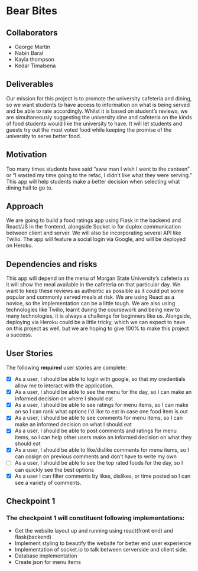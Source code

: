 # Bear Bites

## Collaborators
* George Martin
* Nabin Baral
* Kayla thompson
* Kedar Timalsena

## Deliverables
Our mission for this project is to promote the university cafeteria and dining, so we want students to have access to information on what is being served and be able to rate accordingly. Whilst  it is based on student’s reviews, we are simultaneously suggesting the university dine and cafeteria on the kinds of food students would like the university to have. It will let students and guests try out the most voted food while keeping the promise of the university to serve better food.

## Motivation
Too many times students have said “aww man I wish I went to the canteen” or “I wasted my time going to the refac, I didn’t like what they were serving.” This app will help students make a better decision when selecting what dining hall to go to. 

## Approach
We are going to  build a food ratings app using Flask in the backend and React/JS in the frontend, alongside Socket.io for duplex communication between client and server. We will also be incorporating several API like Twilio. The app will feature a social login via Google, and will be deployed on Heroku. 

## Dependencies and risks
This app will depend on the menu of Morgan State University’s cafeteria as it will show the meal available in the cafeteria on that particular day. We want to keep these reviews as authentic as possible as it could put some  popular and commonly served meals at risk. We are using React as a novice, so the implementation can be a little tough. We are also using technologies like Twilio, learnt during the coursework and being new to many technologies, it is always a challenge for beginners like us. Alongside, deploying via Heroku could be a little tricky, which we can expect to have on this project as well,  but we are hoping to give 100% to make this project a success. 

## User Stories
The following **required** user stories are complete:
- [x] As a user, I should be able to login with google, so that my credentials allow me to interact with the application.
- [x] As a user, I should be able to see the menu for the day, so I can make an informed decision on where I should eat 
- [x] As a user, I should be able to see ratings for menu items, so I can make an so I can rank what options I'd like to eat in case one food item is out
- [x] As a user, I should be able to see comments for menu items, so I can make an informed decision on what I should eat 
- [x] As a user,  I should be able to post comments and ratings for menu items, so I can help other users make an informed decision on what they should eat  
- [x] As a user, I should be able to like/dislike comments for menu items, so I can cosign on previous comments and don’t have to write my own 
- [ ] As a user, I should be able to see the top rated foods for the day, so I can quickly see the best options 
- [x] As a user I can filter comments by likes, dislikes, or time posted so I can see a variety of comments.

## Checkpoint 1
### The checkpoint 1 will constituent following implementations:
* Get the website layout up and running using react(front end) and flask(backend)
* Implement styling to beautify the website for better end user experience
* Implementation of socket.io to talk between serverside and client side.
* Database implementation
* Create json for menu items





